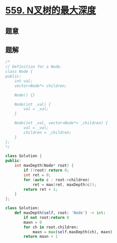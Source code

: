 #  [559. N叉树的最大深度](https://leetcode.cn/problems/maximum-depth-of-n-ary-tree/)

## 题意



## 题解



```c++
/*
// Definition for a Node.
class Node {
public:
    int val;
    vector<Node*> children;

    Node() {}

    Node(int _val) {
        val = _val;
    }

    Node(int _val, vector<Node*> _children) {
        val = _val;
        children = _children;
    }
};
*/

class Solution {
public:
    int maxDepth(Node* root) {
        if (!root) return 0;
        int ret = 0;
        for (auto c : root->children)
            ret = max(ret, maxDepth(c));
        return ret + 1;
    }
};
```



```python
class Solution:
    def maxDepth(self, root: 'Node') -> int:
        if not root:return 0
        maxn = 0
        for ch in root.children:
            maxn = max(self.maxDepth(ch), maxn)
        return maxn + 1
```

